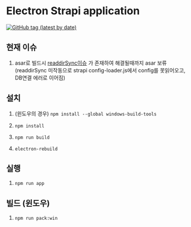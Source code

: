# Electron Strapi application

[![GitHub tag (latest by date)](https://img.shields.io/github/v/tag/darron1217/electron-strapi)](https://github.com/darron1217/electron-strapi/tags)

## 현재 이슈
1. asar로 빌드시 [readdirSync이슈](https://github.com/electron/electron/pull/24062#issuecomment-687702317) 가 존재하여 해결될때까지 asar 보류
(readdirSync 미작동으로 strapi config-loader.js에서 config를 못읽어오고, DB연결 에러로 이어짐)

## 설치

1. (윈도우의 경우) `npm install --global windows-build-tools`

2. `npm install`

3. `npm run build`

4. `electron-rebuild`

## 실행

1. `npm run app`

## 빌드 (윈도우)

1. `npm run pack:win`
